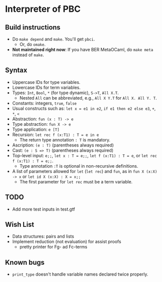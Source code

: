 # Interpreter of PBC

## Build instructions

* Do `make depend` and `make`.  You'll get `pbci`.
    * Or, do `omake`.
* __Not maintained right now__: If you have BER MetaOCaml, do `make meta` instead of `make`.

## Syntax

* Uppercase IDs for type variables.
* Lowercase IDs for term variables.
* Types: `Int`, `Bool`, `*` (for type dynamic), `S->T`, `All X.T`.
    * Nested `All` can be abbreviated, e.g., `All X Y.T` for `All X. All Y. T`.
* Constants: integers, `true`, `false`
* Usual constructs such as: `let x = e1 in e2`, `if e1 then e2 else e3`, `+`, `*`, `<`
* Abstraction: `fun (x : T) -> e`
* Type abstraction: `fun X -> e`
* Type application: `e [T]`
* Recursion: `let rec f (x:T1) : T = e in e`
    * The return type annotation `: T` is mandatory.
* Ascription: `(e : T)` (parentheses always required)
* Cast: `(e : S => T)` (parentheses always required)
* Top-level input: `e;;`, `let x : T = e;;`, `let f (x:T1) : T = e`, or `let rec f (x:T1) : T = e;;`.
    * Type annotation `:T` is optional in non-recursive definitions.
* A list of parameters allowed for `let` (`let rec`) and `fun`, as in `fun X (x:X) -> x` or `let id X (x:X) : X = x;;`
    * The first parameter for `let rec` must be a term variable.

## TODO

* Add more test inputs in test.gtf

## Wish List

* Data structures: pairs and lists
* Implement reduction (not evaluation) for assist proofs
    * pretty printer for Fg- ad Fc-terms

## Known bugs

* `print_type` doesn't handle variable names declared twice properly.
